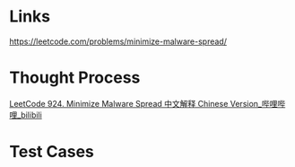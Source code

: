 # Links
https://leetcode.com/problems/minimize-malware-spread/

# Thought Process
[LeetCode 924. Minimize Malware Spread 中文解释 Chinese Version_哔哩哔哩_bilibili](https://www.bilibili.com/video/BV1xb411j72m/)

# Test Cases

